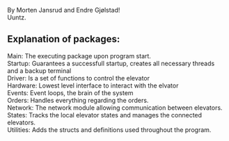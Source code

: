 By Morten Jansrud and Endre Gjølstad!  
Uuntz.

Explanation of packages:
-----------------------

Main: The executing package upon program start.  
Startup: Guarantees a successfull startup, creates all necessary threads and a backup terminal  
Driver: Is a set of functions to control the elevator  
Hardware: Lowest level interface to interact with the elvator  
Events: Event loops, the brain of the system  
Orders: Handles everything regarding the orders.  
Network: The network module allowing communication between elevators.  
States: Tracks the local elevator states and manages the connected elevators.  
Utilities: Adds the structs and definitions used throughout the program.  

